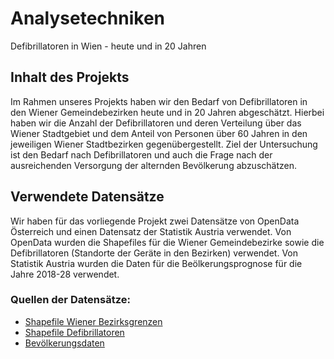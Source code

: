 # Analysetechniken
Defibrillatoren in Wien - heute und in 20 Jahren

## Inhalt des Projekts
Im Rahmen unseres Projekts haben wir den Bedarf von Defibrillatoren in den Wiener Gemeindebezirken heute und in 20 Jahren abgeschätzt. Hierbei haben wir die Anzahl der Defibrillatoren und deren Verteilung über das Wiener Stadtgebiet und dem Anteil von Personen über 60 Jahren in den jeweiligen Wiener Stadtbezirken gegenübergestellt. Ziel der Untersuchung ist den Bedarf nach Defibrillatoren und auch die Frage nach der ausreichenden Versorgung der alternden Bevölkerung abzuschätzen.

## Verwendete Datensätze
Wir haben für das vorliegende Projekt zwei Datensätze von OpenData Österreich und einen Datensatz der Statistik Austria verwendet. Von OpenData wurden die Shapefiles für die Wiener Gemeindebezirke sowie die Defibrillatoren (Standorte der Geräte in den Bezirken) verwendet. Von Statistik Austria wurden die Daten für die Beölkerungsprognose für die Jahre 2018-28 verwendet.

### Quellen der Datensätze:

* [Shapefile Wiener Bezirksgrenzen](https://www.data.gv.at/katalog/dataset/stadt-wien_bezirksgrenzenwien)
* [Shapefile Defibrillatoren](https://www.data.gv.at/katalog/dataset/stadt-wien_defibrillatorenstandortewien/resource/873612b1-7760-413b-9e04-f07d8085563b)
* [Bevölkerungsdaten](https://www.data.gv.at/katalog/dataset/32b03b8c-e860-4416-a433-fab84cb935a6)
